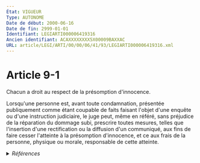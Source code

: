```yaml
---
État: VIGUEUR
Type: AUTONOME
Date de début: 2000-06-16
Date de fin: 2999-01-01
Identifiant: LEGIARTI000006419316
Ancien identifiant: ACAXXXXXXXX5X00009BAXXAC
URL: article/LEGI/ARTI/00/00/06/41/93/LEGIARTI000006419316.xml
---
```


<h1>Article 9-1</h1>

Chacun a droit au respect de la présomption d'innocence.<br />

Lorsqu'une personne est, avant toute condamnation, présentée publiquement comme
étant coupable de faits faisant l'objet d'une enquête ou d'une instruction
judiciaire, le juge peut, même en référé, sans préjudice de la réparation du
dommage subi, prescrire toutes mesures, telles que l'insertion d'une
rectification ou la diffusion d'un communiqué, aux fins de faire cesser
l'atteinte à la présomption d'innocence, et ce aux frais de la personne,
physique ou morale, responsable de cette atteinte.


<details>
  <summary><em>Références</em></summary>

  <h2>Articles faisant référence à l'article</h2>
  
  <ul>
    <li>
      <a href="https://legal.tricoteuses.fr//redirection/LEGIARTI000006493405?vers=git&vers=legifrance">Loi n° 2000-516 du 15 juin 2000 renforçant la protection de la présomption d'innocence et les droits des victimes - article 91 ENTIEREMENT_MODIF</a> MODIFICATION cible
    </li>
  </ul>
  
  <h2>Textes faisant référence à l'article</h2>
  
  <ul>
    <li>
      <a href="https://legal.tricoteuses.fr//redirection/JORFTEXT000000199032?vers=git&vers=legifrance">LOI no 96-1240 du 30 décembre 1996 de ratification des ordonnances prises en matière pénale pour Mayotte et les territoires d'outre-mer</a> SPEC_APPLI cible
    </li>
    <li>
      <a href="https://legal.tricoteuses.fr//redirection/JORFTEXT000000193176?vers=git&vers=legifrance">Ordonnance n° 96-267 du 28 mars 1996 relative à l'entrée en vigueur du nouveau code pénal dans les territoires d'outre-mer et dans la collectivité territoriale de Mayotte ainsi qu'à l'extension et à la modification de certaines dispositions législatives rendues nécessaires par cette entrée en vigueur</a> SPEC_APPLI cible
    </li>
    <li>
      <a href="https://legal.tricoteuses.fr//redirection/JORFTEXT000000765204?vers=git&vers=legifrance">Loi n° 2000-516 du 15 juin 2000 renforçant la protection de la présomption d'innocence et les droits des victimes</a> SPEC_APPLI cible
    </li>
  </ul>
  
  <h2>Références faites par l'article</h2>
  
  <ul>
    <li>
      CODIFICATION source Loi 1803-03-08
    </li>
    <li>
      1996-03-28 SPEC_APPLI source <a href="https://legal.tricoteuses.fr//redirection/JORFTEXT000000193176?vers=git&vers=legifrance">Ordonnance n° 96-267 du 28 mars 1996 relative à l'entrée en vigueur du nouveau code pénal dans les territoires d'outre-mer et dans la collectivité territoriale de Mayotte ainsi qu'à l'extension et à la modification de certaines dispositions législatives rendues nécessaires par cette entrée en vigueur</a>
    </li>
    <li>
      1996-03-28 CITATION cible <a href="https://legal.tricoteuses.fr//redirection/LEGIARTI000006495402?vers=git&vers=legifrance">Ordonnance n° 96-267 du 28 mars 1996 relative à l'entrée en vigueur du nouveau code pénal dans les territoires d'outre-mer et à Mayotte ainsi qu'à l'extension et à la modification de certaines dispositions législatives rendues nécessaires par cette entrée en vigueur - article 3 AUTONOME VIGUEUR, en vigueur depuis le 2001-07-13</a>
    </li>
    <li>
      1996-12-30 SPEC_APPLI source <a href="https://legal.tricoteuses.fr//redirection/JORFTEXT000000199032?vers=git&vers=legifrance">LOI no 96-1240 du 30 décembre 1996 de ratification des ordonnances prises en matière pénale pour Mayotte et les territoires d'outre-mer</a>
    </li>
    <li>
      2000-06-15 SPEC_APPLI source <a href="https://legal.tricoteuses.fr//redirection/JORFTEXT000000765204?vers=git&vers=legifrance">Loi n° 2000-516 du 15 juin 2000 renforçant la protection de la présomption d'innocence et les droits des victimes</a>
    </li>
    <li>
      2000-06-15 MODIFICATION source <a href="https://legal.tricoteuses.fr//redirection/LEGIARTI000006493405?vers=git&vers=legifrance">Loi n° 2000-516 du 15 juin 2000 renforçant la protection de la présomption d'innocence et les droits des victimes - article 91 ENTIEREMENT_MODIF</a>
    </li>
  </ul>
</details>
